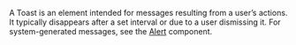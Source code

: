 A Toast is an element intended for messages resulting from a user’s actions. It typically disappears after a set interval or due to a user dismissing it. For system-generated messages, see the [Alert](/components/alert/) component.